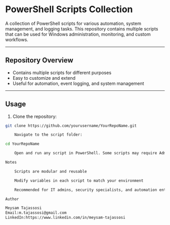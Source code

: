 

# PowerShell Scripts Collection

A collection of PowerShell scripts for various automation, system management, and logging tasks. This repository contains multiple scripts that can be used for Windows administration, monitoring, and custom workflows.

---

## Repository Overview

- Contains multiple scripts for different purposes
- Easy to customize and extend
- Useful for automation, event logging, and system management

---

## Usage

1. Clone the repository:

```bash
git clone https://github.com/yourusername/YourRepoName.git

    Navigate to the script folder:

cd YourRepoName

    Open and run any script in PowerShell. Some scripts may require Administrator privileges.

Notes

    Scripts are modular and reusable

    Modify variables in each script to match your environment

    Recommended for IT admins, security specialists, and automation enthusiasts

Author

Meysam Tajassosi
Email:m.tajassosi@gmail.com
LinkedIn:https://www.linkedin.com/in/meysam-tajassosi
